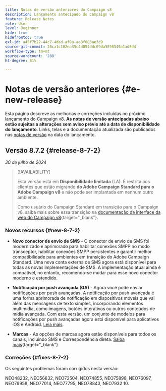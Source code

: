 ```yaml
---
title: Notas de versão anteriores do Campaign v8
description: Lançamento antecipado do Campaign v8
feature: Release Notes
role: User
level: Beginner
hide: true
hidefromtoc: true
exl-id: a45f7b22-44c7-4dad-af0a-ae8f683ae3d9
source-git-commit: 20ca1c162ea35c4d054ddc09da5898349a1ad5d4
workflow-type: tm+mt
source-wordcount: '288'
ht-degree: 61%

---
```


# Notas de versão anteriores {#e-new-release}

Esta página descreve as melhorias e correções incluídas no próximo lançamento do Campaign v8. **As notas de versão antecipadas abaixo estão sujeitas a alterações sem aviso prévio até a data de disponibilidade do lançamento**. Links, telas e a documentação atualizada são publicados nas [notas de versão](release-notes.md) na data do lançamento.


## Versão 8.7.2 {#release-8-7-2}

_30 de julho de 2024_

>[!AVAILABILITY]
>
>Esta versão está em **Disponibilidade limitada** (LA). É restrita aos clientes que estão migrando **do Adobe Campaign Standard para o Adobe Campaign v8** e não pode ser implantada em nenhum outro ambiente.
>
>Como usuário do Campaign Standard em transição para o Campaign v8, saiba mais sobre essa transição na [documentação da interface da web do Campaign v8](https://experienceleague.adobe.com/pt-br/docs/campaign-web/v8/release-notes/acs-migration){target="_blank"}.

### Novos recursos {#new-8-7-2}

* **Novo conector de envio de SMS** - O conector de envio de SMS foi modernizado e aprimorado para habilitar conexões SMPP no modo transceptor, habilitar conexões SMPP persistentes e garantir melhor compatibilidade para ambientes em transição do Adobe Campaign Standard. Uma nova conta externa de SMS agora está disponível para todas as novas implementações de SMS. A implementação atual ainda é compatível, no entanto, recomenda-se mudar para esse novo conector moderno e estendido.

* **Notificação por push avançada (GA)** - Agora você pode enviar notificações por push avançadas. A notificação por push avançada é uma forma aprimorada de notificação em dispositivos móveis que vai além das mensagens de texto simples, incorporando elementos multimídia, como imagens, botões interativos ou outros conteúdos de mídia avançada. Com esta versão, um conjunto de modelos para notificações por push avançadas agora está disponível para aplicativos iOS e Android. [Leia mais](../send/rich-push-android.md).

* **Marcas** - As opções de marcas agora estão disponíveis para todos os canais, incluindo SMS e Correspondência direta. [Saiba mais](https://experienceleague.adobe.com/docs/experience-cloud/campaign/branding/branding-gs.html?lang=pt-BR){target="_blank"}


### Correções {#fixes-8-7-2}

Os seguintes problemas foram corrigidos nesta versão:

NEO48232, NEO56832, NEO72504, NEO74855, NEO75898, NEO76097, NEO76958, NEO77014, NEO77795, NEO78843, NEO7932 10.
